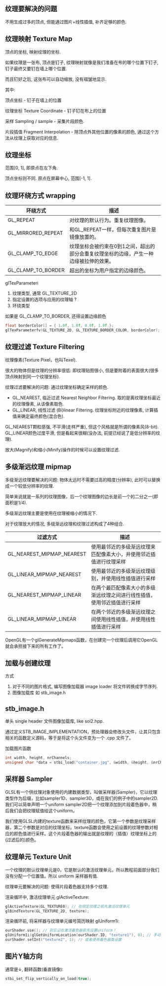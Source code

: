 ## 纹理要解决的问题

不用生成过多的顶点, 但能通过图片+线性插值, 补齐足够的颜色.

## 纹理映射 Texture Map

顶点的坐标, 映射纹理的坐标.

如果纹理是一张布, 顶点是钉子, 纹理映射就像是我们准备在布的哪个位置下钉子, 钉子最终又要钉在墙上哪个位置.

而且钉好之后, 这张布可以自动缩放, 没有褶皱地显示.

其中:

顶点坐标                        - 钉子在墙上的位置

纹理坐标 Texture Coordinate     - 钉子钉在布上的位置

采样 Sampling / sample          - 采集片段颜色.

片段插值 Fragment Interpolation - 除顶点外其他位置的像素的颜色, 通过这个方法从纹理上获取对应的信息.


## 纹理坐标

范围[0, 1], 即原点在左下角.

顶点坐标则不同. 原点在屏幕中心, 范围[-1, 1].

## 纹理环绕方式 wrapping

| 环绕方式 | 描述 |
|---|---|
GL_REPEAT	          | 对纹理的默认行为。重复纹理图像。
GL_MIRRORED_REPEAT  | 和GL_REPEAT一样，但每次重复图片是镜像放置的。
GL_CLAMP_TO_EDGE    | 纹理坐标会被约束在0到1之间，超出的部分会重复纹理坐标的边缘，产生一种边缘被拉伸的效果。
GL_CLAMP_TO_BORDER  | 超出的坐标为用户指定的边缘颜色。

glTexParameteri

1. 纹理类型, 通常 GL_TEXTURE_2D
2. 指定设置的选项与应用的纹理轴 ?
3. 环绕类型

如果是 GL_CLAMP_TO_BORDER, 还得设置边缘颜色

```c
float borderColor[] = { 1.0f, 1.0f, 0.0f, 1.0f };
glTexParameterfv(GL_TEXTURE_2D, GL_TEXTURE_BORDER_COLOR, borderColor);
```

## 纹理过滤 Texture Filtering

纹理像素(Texture Pixel，也叫Texel).

很大的物体但是纹理的分辨率很低: 即纹理贴图很小, 但是要附着的表面很大(很多顶点映射到同一个纹理坐标).

纹理过滤要解决的问题: 通过纹理坐标确定采样的颜色.

- GL_NEAREST, 临近过滤 Nearest Neighbor Filtering. 取的是离纹理坐标最近的纹理像素, 从该像素取色.
- GL_LINEAR, 线性过滤 (Bi)linear Filtering. 纹理坐标附近的纹理像素, 计算插值来确定最终颜色(混合色).

GL_NEAREST颗粒感强, 不平滑(走样严重), 但这个风格就是所谓的像素风(8-bit).
GL_LINEAR颜色过度平滑, 但是看起来很糊(没办法, 前提已经说了是低分辨率的纹理).

放大(Magnify)和缩小(Minify)操作的时候可以设置纹理过滤.

## 多级渐远纹理 mipmap

多级渐远纹理要解决的问题: 物体太远时不需要过高的精度(分辨率), 此时可以替换成一个较低分辨率的纹理.

简单来说就是一系列的纹理图像，后一个纹理图像的边长是前一个的二分之一(即面积是1/4).

多级渐远纹理主要是使用在纹理被缩小的情况下.

对于纹理放大的情况, 多级渐远纹理和纹理过滤构成了4种组合.

|过滤方式 | 描述 |
|--|--|
GL_NEAREST_MIPMAP_NEAREST |使用最邻近的多级渐远纹理来匹配像素大小，并使用邻近插值进行纹理采样
GL_LINEAR_MIPMAP_NEAREST  |使用最邻近的多级渐远纹理级别，并使用线性插值进行采样
GL_NEAREST_MIPMAP_LINEAR  |在两个最匹配像素大小的多级渐远纹理之间进行线性插值，使用邻近插值进行采样
GL_LINEAR_MIPMAP_LINEAR   |在两个邻近的多级渐远纹理之间使用线性插值，并使用线性插值进行采样

OpenGL有一个glGenerateMipmaps函数，在创建完一个纹理后调用它OpenGL就会承担接下来的所有工作了。

## 加载与创建纹理

方式

1. 对于不同的图片格式, 编写图像加载器 image loader 将文件转换成字节序列.
2. 图像加载库 如 stb_image.h

## stb_image.h

单头 single header 文件图像加载库, like sol2.hpp.

通过定义STB_IMAGE_IMPLEMENTATION，预处理器会修改头文件，让其只包含相关的函数定义源码，等于是将这个头文件变为一个 .cpp 文件了。

加载图片函数

```c++
int width, height, nrChannels;
unsigned char *data = stbi_load("container.jpg", &width, &height, &nrChannels, 0);
```

## 采样器 Sampler

GLSL有一个供纹理对象使用的内建数据类型，叫做采样器(Sampler)，它以纹理类型作为后缀，比如sampler1D、sampler3D，或在我们的例子中的sampler2D.我们可以简单声明一个uniform sampler2D把一个纹理添加到片段着色器中，稍后我们会把纹理赋值给这个uniform。

我们使用GLSL内建的texture函数来采样纹理的颜色，它第一个参数是纹理采样器，第二个参数是对应的纹理坐标。texture函数会使用之前设置的纹理参数对相应的颜色值进行采样。这个片段着色器的输出就是纹理的（插值）纹理坐标上的(过滤后的)颜色。

## 纹理单元 Texture Unit

一个纹理的默认纹理单元是0，它是默认的激活纹理单元，所以教程前面部分我们没有分配一个位置值。所以 uniform 采样器有值.

纹理单元要解决的问题: 使得片段着色器支持多个纹理.

渲染循环中, 激活纹理单元 glActiveTexture:

```c++
glActiveTexture(GL_TEXTURE0); // 在绑定纹理之前先激活纹理单元
glBindTexture(GL_TEXTURE_2D, texture);
```

渲染循环前, 将采样器与纹理单元编号简历映射 glUniform1i:

```c++
ourShader.use(); // 别忘记在激活着色器前先设置uniform！
glUniform1i(glGetUniformLocation(ourShader.ID, "texture1"), 0); // 手动设置
ourShader.setInt("texture2", 1); // 或者使用着色器类设置
```

## 图片Y轴方向

通常是↓, 翻转函数(垂直镜像):

```c++
stbi_set_flip_vertically_on_load(true);
```